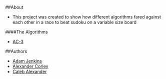 ##About
* This project was created to show how different algorithms fared against each other in a race to beat sudoku on a variable size board

####The Algorithms
* [AC-3][ac3 wiki]

##Authors
* [Adam Jenkins][adam github]
* [Alexander Corley][xandy github]
* [Caleb Alexander][caleb github]



[adam github]:	http://github.com/adamjenkins1
[xandy github]:	http://github.com/archer31
[caleb github]:	http://github.com/calexander13

[ac3 wiki]: https://en.wikipedia.org/wiki/AC-3_algorithm